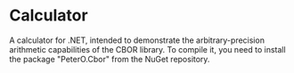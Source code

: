 Calculator
====

A calculator for .NET, intended to demonstrate the arbitrary-precision arithmetic
capabilities of the CBOR library.  To compile it, you need to install the package "PeterO.Cbor"
from the NuGet repository.